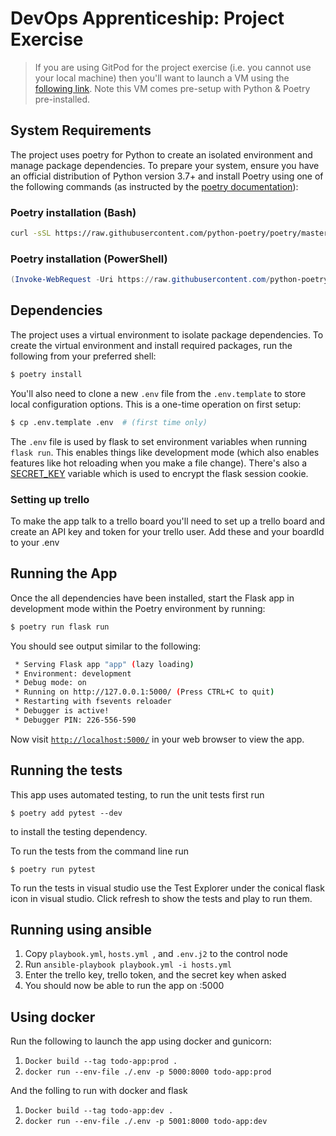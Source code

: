 # DevOps Apprenticeship: Project Exercise

> If you are using GitPod for the project exercise (i.e. you cannot use your local machine) then you'll want to launch a VM using the [following link](https://gitpod.io/#https://github.com/CorndelWithSoftwire/DevOps-Course-Starter). Note this VM comes pre-setup with Python & Poetry pre-installed.

## System Requirements

The project uses poetry for Python to create an isolated environment and manage package dependencies. To prepare your system, ensure you have an official distribution of Python version 3.7+ and install Poetry using one of the following commands (as instructed by the [poetry documentation](https://python-poetry.org/docs/#system-requirements)):

### Poetry installation (Bash)

```bash
curl -sSL https://raw.githubusercontent.com/python-poetry/poetry/master/install-poetry.py | python -
```

### Poetry installation (PowerShell)

```powershell
(Invoke-WebRequest -Uri https://raw.githubusercontent.com/python-poetry/poetry/master/get-poetry.py -UseBasicParsing).Content | python -
```

## Dependencies

The project uses a virtual environment to isolate package dependencies. To create the virtual environment and install required packages, run the following from your preferred shell:

```bash
$ poetry install
```

You'll also need to clone a new `.env` file from the `.env.template` to store local configuration options. This is a one-time operation on first setup:

```bash
$ cp .env.template .env  # (first time only)
```

The `.env` file is used by flask to set environment variables when running `flask run`. This enables things like development mode (which also enables features like hot reloading when you make a file change). There's also a [SECRET_KEY](https://flask.palletsprojects.com/en/1.1.x/config/#SECRET_KEY) variable which is used to encrypt the flask session cookie.

### Setting up trello
To make the app talk to a trello board you'll need to set up a trello board and create an API key and token for your trello user. Add these and your boardId to your .env

## Running the App

Once the all dependencies have been installed, start the Flask app in development mode within the Poetry environment by running:
```bash
$ poetry run flask run
```

You should see output similar to the following:
```bash
 * Serving Flask app "app" (lazy loading)
 * Environment: development
 * Debug mode: on
 * Running on http://127.0.0.1:5000/ (Press CTRL+C to quit)
 * Restarting with fsevents reloader
 * Debugger is active!
 * Debugger PIN: 226-556-590
```
Now visit [`http://localhost:5000/`](http://localhost:5000/) in your web browser to view the app.

## Running the tests

This app uses automated testing, to run the unit tests first run 
``` 
$ poetry add pytest --dev 
```
to install the testing dependency.

To run the tests from the command line run 
```
$ poetry run pytest
```

To run the tests in visual studio use the Test Explorer under the conical flask icon in visual studio. Click refresh to show the tests and play to run them.

## Running using ansible

1. Copy `playbook.yml`, `hosts.yml `, and `.env.j2` to the control node
2. Run `ansible-playbook playbook.yml -i hosts.yml`
3. Enter the trello key, trello token, and the secret key when asked
4. You should now be able to run the app on <MANAGED NODE IP ADDRESS>:5000
 
## Using docker

Run the following to launch the app using docker and gunicorn:
1. `Docker build --tag todo-app:prod .`
2. `docker run --env-file ./.env -p 5000:8000 todo-app:prod`

And the folling to run with docker and flask
1. `Docker build --tag todo-app:dev .`
2. `docker run --env-file ./.env -p 5001:8000 todo-app:dev`

